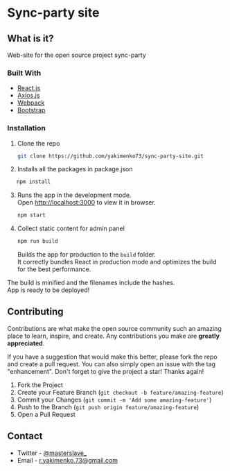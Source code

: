 # Sync-party site
## What is it?
Web-site for the open source project sync-party

### Built With

* [React.js](https://en.reactjs.org/)
* [Axios.js](https://axios-http.com/docs/intro/)
* [Webpack](https://webpack.js.org/)
* [Bootstrap](https://getbootstrap.com/docs/3.4/javascript/)

### Installation

1. Clone the repo
   ```sh
   git clone https://github.com/yakimenko73/sync-party-site.git
   ```
2. Installs all the packages in package.json
```sh
   npm install
```
3. Runs the app in the development mode.\
   Open [http://localhost:3000](http://localhost:3000) to view it in browser.
   ```sh
   npm start
   ```
4. Collect static content for admin panel
   ```sh
   npm run build
   ```
   Builds the app for production to the `build` folder.\
   It correctly bundles React in production mode and optimizes the build for the best performance.

The build is minified and the filenames include the hashes.\
App is ready to be deployed!

## Contributing

Contributions are what make the open source community such an amazing place to learn, inspire, and create. Any contributions you make are **greatly appreciated**.

If you have a suggestion that would make this better, please fork the repo and create a pull request. You can also simply open an issue with the tag "enhancement".
Don't forget to give the project a star! Thanks again!

1. Fork the Project
2. Create your Feature Branch (`git checkout -b feature/amazing-feature`)
3. Commit your Changes (`git commit -m 'Add some amazing-feature'`)
4. Push to the Branch (`git push origin feature/amazing-feature`)
5. Open a Pull Request

## Contact

* Twitter - [@masterslave_](https://twitter.com/masterslave_)
* Email - r.yakimenko.73@gmail.com
